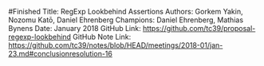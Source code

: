 #Finished
Title: RegExp Lookbehind Assertions
Authors: Gorkem Yakin, Nozomu Katō, Daniel Ehrenberg
Champions: Daniel Ehrenberg, Mathias Bynens
Date: January 2018
GitHub Link: https://github.com/tc39/proposal-regexp-lookbehind
GitHub Note Link: https://github.com/tc39/notes/blob/HEAD/meetings/2018-01/jan-23.md#conclusionresolution-16
